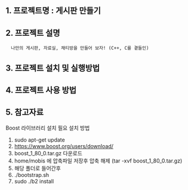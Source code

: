 ## 1. 프로젝트명 : 게시판 만들기
## 2. 프로젝트 설명
      나만의 게시판, 자료실, 채티방을 만들어 보자! (C++, C를 곁들인)
## 3. 프로젝트 설치 및 실행방법
## 4. 프로젝트 사용 방법
## 5. 참고자료



Boost 라이브러리 설치 필요
설치 방법
1. sudo apt-get update
2. https://www.boost.org/users/download/
3. boost_1_80_0.tar.gz 다운로드
4. home/mobis 에 압축파일 저장후 압축 해제 (tar -xvf boost_1_80_0.tar.gz)
5. 해당 폴더로 들어간후
6. ./bootstrap.sh
7. sudo ./b2 install
